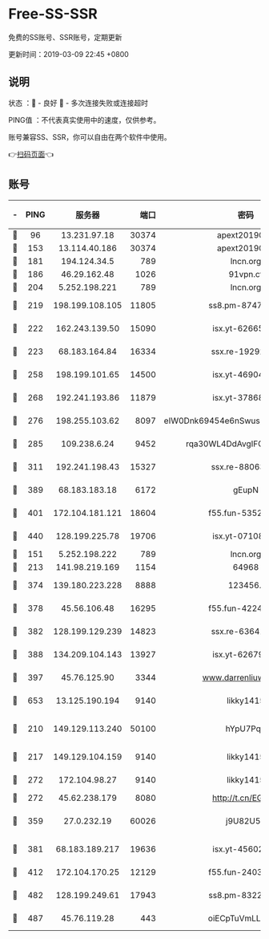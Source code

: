 # Free-SS-SSR

免费的SS账号、SSR账号，定期更新

更新时间：2019-03-09 22:45 +0800

## 说明

状态     ：🙂 - 良好 🙁 - 多次连接失败或连接超时

PING值   ：不代表真实使用中的速度，仅供参考。

账号兼容SS、SSR，你可以自由在两个软件中使用。

👉[扫码页面](https://liesauer.github.io/Free-SS-SSR/)👈

## 账号

|-|PING|服务器|端口|密码|加密方式|区域|
|:----:|:----:|:-----:|-----:|:----:|:----:|:----:|
|🙂|96|13.231.97.18|30374|apext2019006|chacha20|JP|
|🙂|153|13.114.40.186|30374|apext2019006|chacha20|JP|
|🙂|181|194.124.34.5|789|lncn.org|rc4|JP|
|🙂|186|46.29.162.48|1026|91vpn.cf|rc4-md5|RU|
|🙂|204|5.252.198.221|789|lncn.org|rc4|JP|
|🙂|219|198.199.108.105|11805|ss8.pm-87479488|aes-256-cfb|US|
|🙂|222|162.243.139.50|15090|isx.yt-62665440|aes-256-cfb|US|
|🙂|223|68.183.164.84|16334|ssx.re-19292784|aes-256-cfb|US|
|🙂|258|198.199.101.65|14500|isx.yt-46904516|aes-256-cfb|US|
|🙂|268|192.241.193.86|11879|isx.yt-37868942|aes-256-cfb|US|
|🙂|276|198.255.103.62|8097|eIW0Dnk69454e6nSwuspv9DmS201tQ0D|aes-256-cfb|US|
|🙂|285|109.238.6.24|9452|rqa30WL4DdAvgIFG6Fs3znzTa|aes-256-cfb|FR|
|🙂|311|192.241.198.43|15327|ssx.re-88063170|aes-256-cfb|US|
|🙂|389|68.183.183.18|6172|gEupN|aes-256-cfb|SG|
|🙂|401|172.104.181.121|18604|f55.fun-53524229|aes-256-cfb|SG|
|🙂|440|128.199.225.78|19706|isx.yt-07108179|aes-256-cfb|SG|
|🙂|151|5.252.198.222|789|lncn.org|rc4|JP|
|🙂|213|141.98.219.169|1154|64968|chacha20|US|
|🙂|374|139.180.223.228|8888|123456..|aes-256-cfb|JP|
|🙂|378|45.56.106.48|16295|f55.fun-42240509|aes-256-cfb|US|
|🙂|382|128.199.129.239|14823|ssx.re-63641713|aes-256-cfb|SG|
|🙂|388|134.209.104.143|13927|isx.yt-62679533|aes-256-cfb|SG|
|🙂|397|45.76.125.90|3344|www.darrenliuwei.com|aes-256-cfb|AU|
|🙂|653|13.125.190.194|9140|likky1415|aes-256-cfb|KR|
|🙁|210|149.129.113.240|50100|hYpU7PqP|chacha20-ietf-poly1305|CN|
|🙁|217|149.129.104.159|9140|likky1415|aes-256-cfb|HK|
|🙁|272|172.104.98.27|9140|likky1415|aes-256-cfb|JP|
|🙁|272|45.62.238.179|8080|http://t.cn/EGJIyrl|rc4-md5|CA|
|🙁|359|27.0.232.19|60026|j9U82U53|xchacha20-ietf-poly1305|HK|
|🙁|381|68.183.189.217|19636|isx.yt-45602835|aes-256-cfb|SG|
|🙁|412|172.104.170.25|12129|f55.fun-24030753|aes-256-cfb|SG|
|🙁|482|128.199.249.61|17943|ss8.pm-83224449|aes-256-cfb|SG|
|🙁|487|45.76.119.28|443|oiECpTuVmLLxk4Ts|aes-256-cfb|AU|
